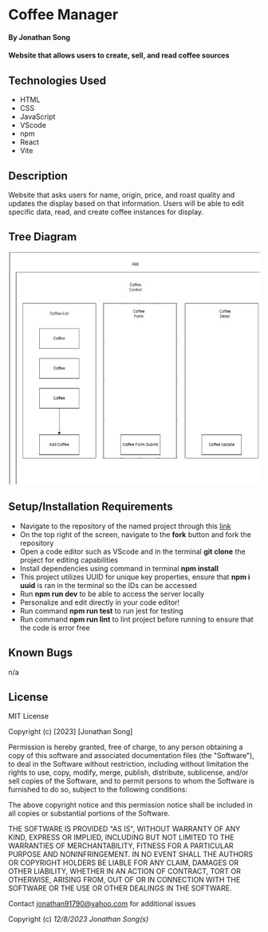 # Coffee Manager

#### By Jonathan Song

#### Website that allows users to create, sell, and read coffee sources

## Technologies Used

* HTML
* CSS
* JavaScript
* VScode
* npm 
* React
* Vite

## Description
Website that asks users for name, origin, price, and roast quality and updates the display based on that information. Users will be able to edit specific data, read, and create coffee instances for display.

## Tree Diagram
![Diagram](src/assets/coffee_new.jpg)

## Setup/Installation Requirements

* Navigate to the repository of the named project through this [link](https://github.com/boboflofo/coffee.git)
* On the top right of the screen, navigate to the **fork** button and fork the repository
* Open a code editor such as VScode and in the terminal **git clone** the project for editing capabilities
* Install dependencies using command in terminal **npm install**
* This project utilizes UUID for unique key properties, ensure that **npm i uuid** is ran in the terminal so the IDs can be accessed
* Run **npm run dev** to be able to access the server locally
* Personalize and edit directly in your code editor!
* Run command **npm run test** to run jest for testing 
* Run command **npm run lint** to lint project before running to ensure that the code is error free



## Known Bugs
n/a

## License
MIT License

Copyright (c) [2023] [Jonathan Song]

Permission is hereby granted, free of charge, to any person obtaining a copy
of this software and associated documentation files (the "Software"), to deal
in the Software without restriction, including without limitation the rights
to use, copy, modify, merge, publish, distribute, sublicense, and/or sell
copies of the Software, and to permit persons to whom the Software is
furnished to do so, subject to the following conditions:

The above copyright notice and this permission notice shall be included in all
copies or substantial portions of the Software.

THE SOFTWARE IS PROVIDED "AS IS", WITHOUT WARRANTY OF ANY KIND, EXPRESS OR
IMPLIED, INCLUDING BUT NOT LIMITED TO THE WARRANTIES OF MERCHANTABILITY,
FITNESS FOR A PARTICULAR PURPOSE AND NONINFRINGEMENT. IN NO EVENT SHALL THE
AUTHORS OR COPYRIGHT HOLDERS BE LIABLE FOR ANY CLAIM, DAMAGES OR OTHER
LIABILITY, WHETHER IN AN ACTION OF CONTRACT, TORT OR OTHERWISE, ARISING FROM,
OUT OF OR IN CONNECTION WITH THE SOFTWARE OR THE USE OR OTHER DEALINGS IN THE
SOFTWARE.

Contact jonathan91790@yahoo.com for additional issues


Copyright (c) _12/8/2023_ _Jonathan Song(s)_
